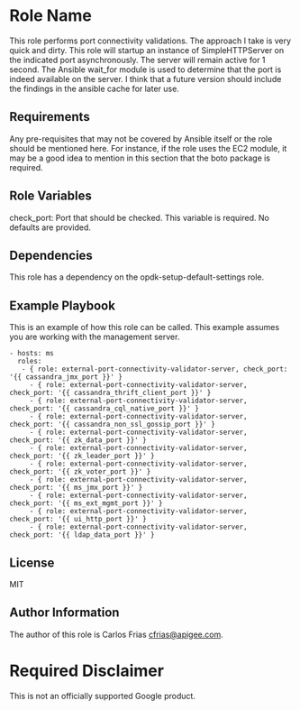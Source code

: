 Role Name
=========

This role performs port connectivity validations. The approach I take is very quick and dirty. This role will startup an instance of SimpleHTTPServer on the indicated port asynchronously. The server will remain active for 1 second. 
The Ansible wait_for module is used to determine that the port is indeed available on the server. I think that a future version should include the findings in the ansible cache for later use.  

Requirements
------------

Any pre-requisites that may not be covered by Ansible itself or the role should be mentioned here. For instance, if the role uses the EC2 module, it may be a good idea to mention in this section that the boto package is required.

Role Variables
--------------

check_port: Port that should be checked. This variable is required.  No defaults are provided.

Dependencies
------------

This role has a dependency on the opdk-setup-default-settings role. 

Example Playbook
----------------

This is an example of how this role can be called. This example assumes you are working with the management server.

    - hosts: ms
      roles:
       - { role: external-port-connectivity-validator-server, check_port: '{{ cassandra_jmx_port }}' }
         - { role: external-port-connectivity-validator-server, check_port: '{{ cassandra_thrift_client_port }}' }
         - { role: external-port-connectivity-validator-server, check_port: '{{ cassandra_cql_native_port }}' }
         - { role: external-port-connectivity-validator-server, check_port: '{{ cassandra_non_ssl_gossip_port }}' }
         - { role: external-port-connectivity-validator-server, check_port: '{{ zk_data_port }}' }
         - { role: external-port-connectivity-validator-server, check_port: '{{ zk_leader_port }}' }
         - { role: external-port-connectivity-validator-server, check_port: '{{ zk_voter_port }}' }
         - { role: external-port-connectivity-validator-server, check_port: '{{ ms_jmx_port }}' }
         - { role: external-port-connectivity-validator-server, check_port: '{{ ms_ext_mgmt_port }}' }
         - { role: external-port-connectivity-validator-server, check_port: '{{ ui_http_port }}' }
         - { role: external-port-connectivity-validator-server, check_port: '{{ ldap_data_port }}' }
                

License
-------

MIT

Author Information
------------------

The author of this role is Carlos Frias <cfrias@apigee.com>.

<!-- BEGIN Google Required Disclaimer -->

# Required Disclaimer

This is not an officially supported Google product.
<!-- END Google Required Disclaimer -->
